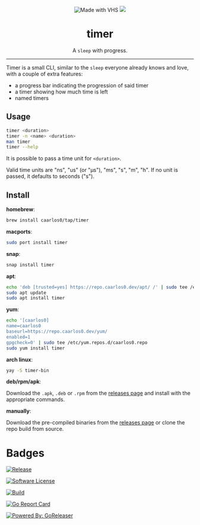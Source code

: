 <p align="center">
	<img src="https://vhs.charm.sh/vhs-3JUif7gjSs5lL43g5X4LzS.gif" alt="Made with VHS">
	<a href="https://vhs.charm.sh">
		<img src="https://stuff.charm.sh/vhs/badge.svg">
	</a>
	<br>
	<h1 align="center">timer</h1>
	<p align="center">A <code>sleep</code> with progress.</p>
</p>

---

Timer is a small CLI, similar to the `sleep` everyone already knows and love,
with a couple of extra features:

- a progress bar indicating the progression of said timer
- a timer showing how much time is left
- named timers

## Usage

```sh
timer <duration>
timer -n <name> <duration>
man timer
timer --help
```

It is possible to pass a time unit for `<duration>`.

Valid time units are "ns", "us" (or "µs"), "ms", "s", "m", "h".
If no unit is passed, it defaults to seconds ("s").

## Install

**homebrew**:

```sh
brew install caarlos0/tap/timer
```

**macports**:

```sh
sudo port install timer
```

**snap**:

```sh
snap install timer
```

**apt**:

```sh
echo 'deb [trusted=yes] https://repo.caarlos0.dev/apt/ /' | sudo tee /etc/apt/sources.list.d/caarlos0.list
sudo apt update
sudo apt install timer
```

**yum**:

```sh
echo '[caarlos0]
name=caarlos0
baseurl=https://repo.caarlos0.dev/yum/
enabled=1
gpgcheck=0' | sudo tee /etc/yum.repos.d/caarlos0.repo
sudo yum install timer
```

**arch linux**:

```sh
yay -S timer-bin
```

**deb/rpm/apk**:

Download the `.apk`, `.deb` or `.rpm` from the [releases page][releases] and install with the appropriate commands.

**manually**:

Download the pre-compiled binaries from the [releases page][releases] or clone the repo build from source.

[releases]:  https://github.com/caarlos0/timer/releases

# Badges

[![Release](https://img.shields.io/github/release/caarlos0/timer.svg?style=for-the-badge)](https://github.com/caarlos0/timer/releases/latest)

[![Software License](https://img.shields.io/badge/license-MIT-brightgreen.svg?style=for-the-badge)](LICENSE.md)

[![Build](https://img.shields.io/github/actions/workflow/status/caarlos0/timer/build.yml?style=for-the-badge)](https://github.com/caarlos0/timer/actions?query=workflow%3Abuild)

[![Go Report Card](https://goreportcard.com/badge/github.com/caarlos0/timer?style=for-the-badge)](https://goreportcard.com/report/github.com/caarlos0/timer)

[![Powered By: GoReleaser](https://img.shields.io/badge/powered%20by-goreleaser-green.svg?style=for-the-badge)](https://github.com/goreleaser)

